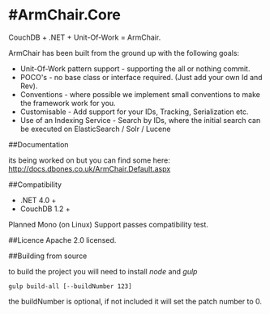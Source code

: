 #ArmChair.Core
=======

CouchDB + .NET + Unit-Of-Work = ArmChair.

ArmChair has been built from the ground up with the following goals:

* Unit-Of-Work pattern support - supporting the all or nothing commit.
* POCO's - no base class or interface required. (Just add your own Id and Rev).
* Conventions - where possible we implement small conventions to make the framework work for you.
* Customisable - Add support for your IDs, Tracking, Serialization etc.
* Use of an Indexing Service - Search by IDs, where the initial search can be executed on ElasticSearch / Solr / Lucene

##Documentation

its being worked on but you can find some here: http://docs.dbones.co.uk/ArmChair.Default.aspx


##Compatibility

* .NET 4.0 +
* CouchDB 1.2 +

Planned Mono (on Linux) Support
passes compatibility test.


##Licence
Apache 2.0 licensed.



##Building from source

to build the project you will need to install *node* and *gulp*

```
gulp build-all [--buildNumber 123]
```

the buildNumber is optional, if not included it will set the patch number to 0.